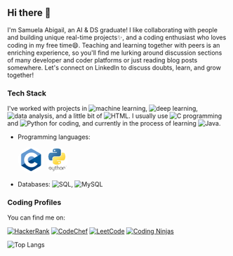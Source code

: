 ## Hi there 👋

<!--
**Samuela31/Samuela31** is a ✨ _special_ ✨ repository because its `README.md` (this file) appears on your GitHub profile.

Here are some ideas to get you started:

- 🔭 I’m currently working on ...
- 🌱 I’m currently learning ...
- 👯 I’m looking to collaborate on ...
- 🤔 I’m looking for help with ...
- 💬 Ask me about ...
- 📫 How to reach me: ...
- 😄 Pronouns: ...
- ⚡ Fun fact: ...
-->

I'm Samuela Abigail, an AI & DS graduate! I like collaborating with people and building unique real-time projects✨, and a coding enthusiast who loves coding in my free time😄. Teaching and learning together with peers is an enriching experience, so you'll find me lurking around discussion sections of many developer and coder platforms or just reading blog posts somewhere. Let's connect on LinkedIn to discuss doubts, learn, and grow together!

### Tech Stack
I've worked with projects in ![machine learning](https://img.shields.io/badge/Machine_Learning-8A2BE2), ![deep learning](https://img.shields.io/badge/Deep_Learning-A4B7F8), ![data analysis](https://img.shields.io/badge/Data_Analysis-ff20a3), and a little bit of ![HTML](https://img.shields.io/badge/HTML-a04c45). I usually use ![C programming](https://img.shields.io/badge/C_Programming-grey?logo=c) and ![Python](https://img.shields.io/badge/Python-4cb8ea?logo=python) for coding, and currently in the process of learning ![Java](https://img.shields.io/badge/Java-e7fcfd).

- Programming languages:

  <img src="https://github.com/Samuela31/Samuela31/blob/main/c.png" alt="C Programming" width="60" height="60" style="border-radius: 50%;"/>
  <img src="https://github.com/Samuela31/Samuela31/blob/main/python.png" alt="Python Programming" width="50" height="60" style="border-radius: 50%;"/>

- Databases: ![SQL](https://img.shields.io/badge/SQL*Plus_(Oracle)-fd9349), ![MySQL](https://img.shields.io/badge/MySQL-fde7f2?logo=mysql)


### Coding Profiles
You can find me on:

[![HackerRank](https://img.shields.io/badge/HackerRank-2EC866?style=flat&logo=HackerRank&logoColor=white)](https://www.hackerrank.com/profile/samuela39)
[![CodeChef](https://img.shields.io/badge/CodeChef-5B4638?style=flat&logo=codechef&logoColor=white)](https://www.codechef.com/users/samuela39)
[![LeetCode](https://img.shields.io/badge/LeetCode-%23FFA116.svg?&style=flat&logo=leetcode&logoColor=white)](https://leetcode.com/u/samuela39/)
[![Coding Ninjas](https://img.shields.io/badge/Coding_Ninjas-Code360-DD6620?logo=codingninjas)](https://www.naukri.com/code360/profile/ButtercupMiku)


![Top Langs](https://github-readme-stats.vercel.app/api/top-langs/?username=Samuela31&exclude_repo=Python-Laboratory&layout=compact)
